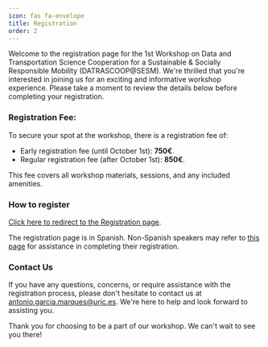 ```yaml
---
icon: fas fa-envelope
title: Registration
order: 2
---
```


Welcome to the registration page for the 1st Workshop on Data and Transportation Science Cooperation for a Sustainable & Socially Responsible Mobility (DATRASCOOP@SESM). We're thrilled that you're interested in joining us for an exciting and informative workshop experience. Please take a moment to review the details below before completing your registration.

### Registration Fee:

To secure your spot at the workshop, there is a registration fee of:

- Early registration fee (until October 1st): **750€**.
- Regular registration fee (after October 1st): **850€**.

This fee covers all workshop materials, sessions, and any included amenities.


### How to register

[Click here to redirect to the Registration page](https://www.aviationgroup.es/finalizar-compra/?add-to-cart=4969).

The registration page is in Spanish. Non-Spanish speakers may refer to [this page](https://dssp-lab.github.io/workshop_datrascoop/help_registration.html) for assistance  in completing their registration.

### Contact Us

If you have any questions, concerns, or require assistance with the registration process, please don't hesitate to contact us at [antonio.garcia.marques@urjc.es](mailto:antonio.garcia.marques@urjc.es). We're here to help and look forward to assisting you.

Thank you for choosing to be a part of our workshop. We can't wait to see you there!